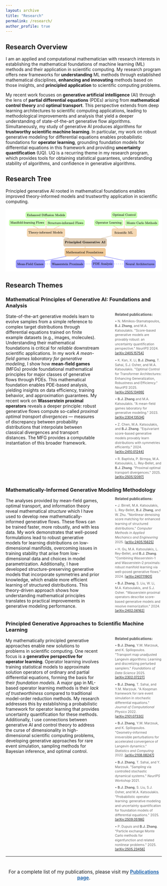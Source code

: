 ```yaml
---
layout: archive
title: "Research"
permalink: /research/
author_profile: true
---
```


<style>
  area {
    cursor: pointer;
  }
</style>

## Research Overview

I am an applied and computational mathematician with research interests in establishing the mathematical foundations of machine learning (ML) methods and their application in scientific computing. My research program offers new frameworks for **understanding** ML methods through established mathematical disciplines, **enhancing and innovating** methods based on those insights, and **principled application** to scientific computing problems.

My recent work focuses on **generative artificial intelligence** (AI) through the lens of **partial differential equations** (PDEs) arising from **mathematical control theory** and **optimal transport**. This perspective extends from deep learning architectures to scientific computing applications, leading to methodological improvements and analysis that yield a deeper understanding of state-of-the-art generative flow algorithms. Simultaneously, my study of generative AI produces algorithms for **trustworthy scientific machine learning**. In particular, my work on robust generative modeling for differential equations enables probabilistic foundations for **operator learning**, grounding foundation models for differential equations in this framework and providing **uncertainty quantification** (UQ). UQ is a recurring theme in my research program, which provides tools for obtaining statistical guarantees, understanding stability of algorithms, and confidence in generative algorithms.

## Research Tree

Principled generative AI rooted in mathematical foundations enables improved theory-informed models and trustworthy application in scientific computing.

<img src="/images/tree_website.png" alt="Research Tree" usemap="#research-tree" style="max-width: 100%; height: auto;">

<map name="research-tree">
  <area shape="rect" coords="580,295,1020,380" alt="Principled Generative AI">

  <area shape="rect" coords="590,395,980,490" alt="Mathematical Foundations">
  <area shape="rect" coords="100,515,390,595" alt="Mean-Field Games">
  <area shape="rect" coords="450,515,790,595" alt="Wasserstein Proximals">
  <area shape="rect" coords="860,515,1085,595" alt="PDE Analysis">
  <area shape="rect" coords="1190,515,1490,595" alt="Neural Architectures">

  <area shape="rect" coords="220,195,600,285" alt="Theory-informed Models">
  <area shape="rect" coords="35,110,400,190" alt="Manifold-learning Flows">
  <area shape="rect" coords="420,110,790,190" alt="Structure-informed Flows">
  <area shape="rect" coords="200,30,610,110" alt="Enhanced Diffusion Models">

  <area shape="rect" coords="1065,195,1325,285" alt="Scientific ML">
  <area shape="rect" coords="890,110,1200,190" alt="Operator Learning">
  <area shape="rect" coords="1210,110,1520,190" alt="Monte Carlo Methods">
  <area shape="rect" coords="1060,30,1320,110" alt="Optimal Control">
</map>

## Research Themes

### Mathematical Principles of Generative AI: Foundations and Analysis

<div style="display: flex; gap: 30px; align-items: flex-start;">
<div style="flex: 2;">
State-of-the-art generative models learn to evolve samples from a simple reference to complex target distributions through differential equations trained on finite example datasets (e.g., images, molecules). Understanding their mathematical foundations is critical for <em>reliable</em> downstream scientific applications. In my work <em>A mean-field games laboratory for generative modeling</em>, I show how <strong>mean-field games</strong> (MFGs) provide foundational mathematical principles for major classes of generative flows through PDEs. This mathematical foundation enables PDE-based analysis, yielding insights on data efficiency, training behavior, and approximation guarantees. My recent work on <strong>Wasserstein proximal operators</strong> reveals a deeper principle: robust generative flows compute so-called <em>proximal optimal transport divergences</em> — measures of discrepancy between probability distributions that interpolate between classical divergences and transport distances. The MFG provides a computable instantiation of this broader framework.
</div>
<div style="flex: 1; padding-left: 20px;">
<p style="font-size: 0.85em; color: #555; margin-top: -5px; margin-bottom: 8px;"><strong>Related publications:</strong></p>
<ul style="font-size: 0.75em; line-height: 1.4; list-style: none; padding: 0; margin: 0; color: #666;">
<li style="margin-bottom: 8px;">• N. Mimikos-Stamatopoulos, <strong>B.J. Zhang</strong>, and M.A. Katsoulakis. "Score-based generative models are provably robust: an uncertainty quantification perspective." <em>NeurIPS</em> 2024. <a href="https://arxiv.org/abs/2405.15754" target="_blank">[arXiv:2405.15754]</a></li>
<li style="margin-bottom: 8px;">• K. Kan, X. Li, <strong>B.J. Zhang</strong>, T. Sahai, S.J. Osher, and M.A. Katsoulakis. "Optimal Control for Transformer Architectures: Enhancing Generalization, Robustness and Efficiency." <em>NeurIPS</em> 2025. <a href="https://arxiv.org/abs/2505.13499" target="_blank">[arXiv:2505.13499]</a></li>
<li style="margin-bottom: 8px;">• <strong>B.J. Zhang</strong> and M.A. Katsoulakis. "A mean-field games laboratory for generative modeling." 2023. <a href="https://arxiv.org/abs/2304.13534" target="_blank">[arXiv:2304.13534]</a></li>
<li style="margin-bottom: 8px;">• Z. Chen, M.A. Katsoulakis, and <strong>B.J. Zhang</strong>. "Equivariant score-based generative models provably learn distributions with symmetries efficiently." 2024. <a href="https://arxiv.org/abs/2410.01244" target="_blank">[arXiv:2410.01244]</a></li>
<li>• R. Baptista, P. Birmpa, M.A. Katsoulakis, L. Rey-Bellet, and <strong>B.J. Zhang</strong>. "Proximal optimal transport divergences." 2025. <a href="https://arxiv.org/abs/2505.12097" target="_blank">[arXiv:2505.12097]</a></li>
</ul>
</div>
</div>

### Mathematically-Informed Generative Modeling Methodology

<div style="display: flex; gap: 30px; align-items: flex-start;">
<div style="flex: 2;">
The analyses provided by mean-field games, optimal transport, and information theory reveal mathematical <em>structure</em> which I have used to develop new mathematically-informed generative flows. These flows can be trained faster, more robustly, and with less data. My work demonstrates that well-posed formulations lead to robust generative models for learning distributions on low-dimensional manifolds, overcoming issues in training stability that arise from low-dimensional data and choices in model parametrization. Additionally, I have developed structure-preserving generative models that incorporate symmetries and prior knowledge, which enable more efficient learning of structured distributions. This theory-driven approach shows how understanding mathematical principles translates to practical improvements in generative modeling performance.
</div>
<div style="flex: 1; padding-left: 20px;">
<p style="font-size: 0.85em; color: #555; margin-top: -5px; margin-bottom: 8px;"><strong>Related publications:</strong></p>
<ul style="font-size: 0.75em; line-height: 1.4; list-style: none; padding: 0; margin: 0; color: #666;">
<li style="margin-bottom: 8px;">• J. Birrell, M.A. Katsoulakis, L. Rey-Bellet, <strong>B.J. Zhang</strong>, and W. Zhu. "Nonlinear denoising score matching for enhanced learning of structured distributions." <em>Computer Methods in Applied Mechanics and Engineering</em> 2025. <a href="https://arxiv.org/abs/2405.15625" target="_blank">[arXiv:2405.15625]</a></li>
<li style="margin-bottom: 8px;">• H. Gu, M.A. Katsoulakis, L. Rey-Bellet, and <strong>B.J. Zhang</strong>. "Combining Wasserstein-1 and Wasserstein-2 proximals: robust manifold learning via well-posed generative flows." 2024. <a href="https://arxiv.org/abs/2407.11901" target="_blank">[arXiv:2407.11901]</a></li>
<li>• <strong>B.J. Zhang</strong>, S. Liu, W. Li, M.A. Katsoulakis, and S.J. Osher. "Wasserstein proximal operators describe score-based generative models and resolve memorization." 2024. <a href="https://arxiv.org/abs/2402.06162" target="_blank">[arXiv:2402.06162]</a></li>
</ul>
</div>
</div>

### Principled Generative Approaches to Scientific Machine Learning

<div style="display: flex; gap: 30px; align-items: flex-start;">
<div style="flex: 2;">
My mathematically principled generative approaches enable new solutions to problems in scientific computing. One recent focus is a <strong>generative perspective for operator learning</strong>. Operator learning involves training statistical models to approximate solution operators of ordinary and partial differential equations, forming the basis for their <em>foundation models</em>. A major gap in ML-based operator learning methods is their <em>lack of trustworthiness</em> compared to traditional model-order reduction methods. My research addresses this by establishing a probabilistic framework for operator learning that provides uncertainty quantification for these methods. Additionally, I use connections between generative AI and control theory to address the curse of dimensionality in high-dimensional scientific computing problems, developing generative approaches for rare event simulation, sampling methods for Bayesian inference, and optimal control.
</div>
<div style="flex: 1; padding-left: 20px;">
<p style="font-size: 0.85em; color: #555; margin-top: -5px; margin-bottom: 8px;"><strong>Related publications:</strong></p>
<ul style="font-size: 0.75em; line-height: 1.4; list-style: none; padding: 0; margin: 0; color: #666;">
<li style="margin-bottom: 8px;">• <strong>B.J. Zhang</strong>, Y.M. Marzouk, and K. Spiliopoulos. "Transport map unadjusted Langevin algorithms: Learning and discretizing perturbed samplers." <em>Foundations of Data Science</em> 2025. <a href="https://arxiv.org/abs/2302.07227" target="_blank">[arXiv:2302.07227]</a></li>
<li style="margin-bottom: 8px;">• <strong>B.J. Zhang</strong>, T. Sahai, and Y.M. Marzouk. "A Koopman framework for rare event simulation in stochastic differential equations." <em>Journal of Computational Physics</em> 2022. <a href="https://arxiv.org/abs/2101.07330" target="_blank">[arXiv:2101.07330]</a></li>
<li style="margin-bottom: 8px;">• <strong>B.J. Zhang</strong>, Y.M. Marzouk, and K. Spiliopoulos. "Geometry-informed irreversible perturbations for accelerated convergence of Langevin dynamics." <em>Statistics and Computing</em> 2022. <a href="https://arxiv.org/abs/2108.08247" target="_blank">[arXiv:2108.08247]</a></li>
<li style="margin-bottom: 8px;">• <strong>B.J. Zhang</strong>, T. Sahai, and Y. Marzouk. "Sampling via controlled stochastic dynamical systems." <em>NeurIPS Workshop</em> 2021.</li>
<li style="margin-bottom: 8px;">• <strong>B.J. Zhang</strong>, S. Liu, S.J. Osher, and M.A. Katsoulakis. "Probabilistic operator learning: generative modeling and uncertainty quantification for foundation models of differential equations." 2025. <a href="https://arxiv.org/abs/2509.05186" target="_blank">[arXiv:2509.05186]</a></li>
<li>• P. Dupuis and <strong>B.J. Zhang</strong>. "Particle exchange Monte Carlo methods for eigenfunction and related nonlinear problems." 2025. <a href="https://arxiv.org/abs/2505.23456" target="_blank">[arXiv:2505.23456]</a></li>
</ul>
</div>
</div>


---

<div style="text-align: center; margin-top: 40px;">
<p style="font-size: 1.1em;">For a complete list of my publications, please visit my <a href="/publications/" style="color: #2b6cb0; font-weight: bold;">Publications page</a>.</p>
</div>